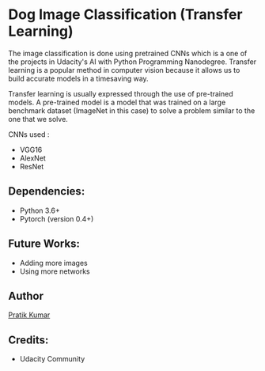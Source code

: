 # Dog Image Classification (Transfer Learning)

The image classification is done using pretrained CNNs which is a one of the projects in Udacity's AI with Python Programming Nanodegree. Transfer learning is a popular method in computer vision because it allows us to build accurate models in a timesaving way. 

Transfer learning is usually expressed through the use of pre-trained models. A pre-trained model is a model that was trained on a large benchmark dataset (ImageNet in this case) to solve a problem similar to the one that we solve. 

CNNs used :
  - VGG16
  - AlexNet
  - ResNet
    
## Dependencies:
 - Python 3.6+
 - Pytorch (version 0.4+)
 
## Future Works:
   - Adding more images 
   - Using more networks

## Author 
[Pratik Kumar](https://www.linkedin.com/in/pratik-kumar98/)

## Credits:
  - Udacity Community
